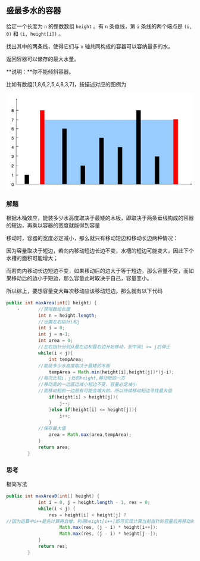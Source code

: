 ## 盛最多水的容器

给定一个长度为 `n` 的整数数组 `height` 。有 `n` 条垂线，第 `i` 条线的两个端点是 `(i, 0)` 和 `(i, height[i])` 。

找出其中的两条线，使得它们与 `x` 轴共同构成的容器可以容纳最多的水。

返回容器可以储存的最大水量。

**说明：**你不能倾斜容器。

比如有数组[1,8,6,2,5,4,8,3,7]，按描述对应的图例为

![image-20230811104220754](assets/image-20230811104220754.png)

### 解题

根据木桶效应，能装多少水高度取决于最矮的木板，即取决于两条垂线构成的容器的短边，再乘以容器的宽度就能得到容量

移动时，容器的宽度必定减小，那么就只有移动短边和移动长边两种情况：

因为容量取决于短边，若向内移动短边长边不变，水槽的短边可能变大，因此下个水槽的面积可能增大；

而若向内移动长边短边不变，如果移动后的边大于等于短边，那么容量不变，而如果移动后的边小于短边，那么容量此时取决于自己，容量变小。

所以综上，要想容量变大每次移动应该移动短边。那么就有以下代码

```java
public int maxArea(int[] height) {
    ·		//获得数组长度
		 	int n = height.length;
		 	//设置左右指针i和j
	        int i = 0;
	        int j = n-1;
	        int area = 0;
	        //左右指针分别从最左边和最右边开始移动，到中间i >= j后停止
	        while(i < j){
	            int tempArea;
            //能装多少水高度取决于最矮的木板
	            tempArea = Math.min(height[i],height[j])*(j-i);
            //每次比较i，j处的height,移动短的一方
	        //移动高的一边底边减小短边不变，容量必定减小
	        //而移动短的一边是有可能会增大的，所以持续移动短边寻找最大值
	            if(height[i] > height[j]){
	                j--;
	            }else if(height[i] <= height[j]){
	                i++;
	            }
            //保存最大值
	            area = Math.max(area,tempArea);
	        }
	        return area;
	    }
```

### 思考

极简写法

```java
public int maxArea0(int[] height) {
	        int i = 0, j = height.length - 1, res = 0;
	        while(i < j) {																//首先无论每次i和j哪边移动，动的都是最短边，所以移动i时容量就是j-i乘以height[i]，移动j时容量就是j-i乘以height[j]
	            res = height[i] < height[j] ? 
//因为运算中i++是先计算再自增，利用height[i++]即可实现计算当前指针的容量后再移动的行动
	                Math.max(res, (j - i) * height[i++]): 
	                Math.max(res, (j - i) * height[j--]); 
	        }
	        return res;
	    }
```

